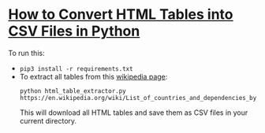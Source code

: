 # [How to Convert HTML Tables into CSV Files in Python](https://www.thepythoncode.com/article/convert-html-tables-into-csv-files-in-python)
To run this:
- `pip3 install -r requirements.txt`
- To extract all tables from this [wikipedia page](https://en.wikipedia.org/wiki/List_of_countries_and_dependencies_by_population):
    ```
    python html_table_extractor.py https://en.wikipedia.org/wiki/List_of_countries_and_dependencies_by_population
    ```
    This will download all HTML tables and save them as CSV files in your current directory.